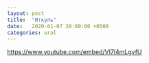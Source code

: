 ```yaml
---
layout: post
title:  "Иткуль"
date:   2020-01-07 20:00:00 +0500
categories: ural
---
```

https://www.youtube.com/embed/VI7l4mLgvfU
